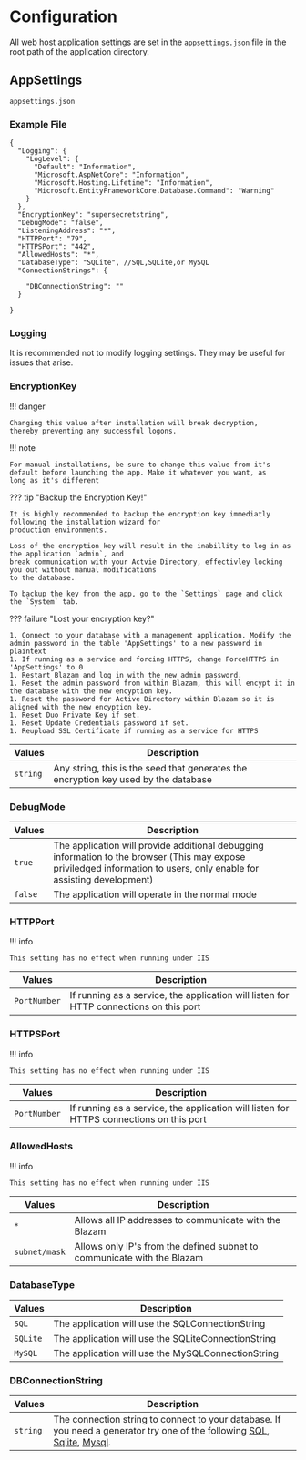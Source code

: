 ﻿# Configuration
All web host application settings are set in the `appsettings.json`
file in the root path of the application directory.
## AppSettings
`appsettings.json`
### Example File
```
{
  "Logging": {
    "LogLevel": {
      "Default": "Information",
      "Microsoft.AspNetCore": "Information",
      "Microsoft.Hosting.Lifetime": "Information",
      "Microsoft.EntityFrameworkCore.Database.Command": "Warning"
    }
  },
  "EncryptionKey": "supersecretstring",
  "DebugMode": "false",
  "ListeningAddress": "*",
  "HTTPPort": "79",
  "HTTPSPort": "442",
  "AllowedHosts": "*",
  "DatabaseType": "SQLite", //SQL,SQLite,or MySQL
  "ConnectionStrings": {

    "DBConnectionString": ""
  }

}
```
### Logging
It is recommended not to modify logging settings. They may be useful for issues that arise.


### EncryptionKey

!!! danger

    Changing this value after installation will break decryption,
    thereby preventing any successful logons.
   
!!! note

    For manual installations, be sure to change this value from it's
    default before launching the app. Make it whatever you want, as
    long as it's different

??? tip "Backup the Encryption Key!"

    It is highly recommended to backup the encryption key immediatly following the installation wizard for
    production environments.
    
    Loss of the encryption key will result in the inabillity to log in as the application `admin`, and
    break communication with your Actvie Directory, effectivley locking you out without manual modifications
    to the database.

    To backup the key from the app, go to the `Settings` page and click the `System` tab.

??? failure "Lost your encryption key?"
    
    1. Connect to your database with a management application. Modify the admin password in the table 'AppSettings' to a new password in plaintext
    1. If running as a service and forcing HTTPS, change ForceHTTPS in 'AppSettings' to 0
    1. Restart Blazam and log in with the new admin password.
    1. Reset the admin password from within Blazam, this will encypt it in the database with the new encyption key.
    1. Reset the password for Active Directory within Blazam so it is aligned with the new encyption key.
    1. Reset Duo Private Key if set.
    1. Reset Update Credentials password if set.
    1. Reupload SSL Certificate if running as a service for HTTPS

| Values      | Description                          |
| ----------- | ------------------------------------ |
| `string`      | Any string, this is the seed that generates the encryption key used by the database|

### DebugMode
| Values      | Description                          |
| ----------- | ------------------------------------ |
| `true`      | The application will provide additional debugging information to the browser (This may expose priviledged information to users, only enable for assisting development)  |
| `false`     | The application will operate in the normal mode |


### HTTPPort

!!! info

    This setting has no effect when running under IIS
| Values      | Description                          |
| ----------- | ------------------------------------ |
| `PortNumber`       | If running as a service, the application will listen for HTTP connections on this port|



### HTTPSPort

!!! info

    This setting has no effect when running under IIS
| Values      | Description                          |
| ----------- | ------------------------------------ |
| `PortNumber`       | If running as a service, the application will listen for HTTPS connections on this port|


### AllowedHosts

!!! info

    This setting has no effect when running under IIS
| Values      | Description                          |
| ----------- | ------------------------------------ |
| `*`         | Allows all IP addresses to communicate with the Blazam|
| `subnet/mask`| Allows only IP's from the defined subnet to communicate with the Blazam|

### DatabaseType
| Values      | Description                          |
| ----------- | ------------------------------------ |
| `SQL`       | The application will use the SQLConnectionString    |
| `SQLite`    | The application will use the SQLiteConnectionString |
| `MySQL`     | The application will use the MySQLConnectionString  |


### DBConnectionString

| Values      | Description                          |
| ----------- | ------------------------------------ |
| `string`         | The connection string to connect to your database. If you need a generator try one of the following [SQL](https://www.aireforge.com/tools/sql-server-connection-string-generator), [Sqlite](https://www.connectionstrings.com/sqlite-net-provider/), [Mysql](https://dev.mysql.com/doc/connector-net/en/connector-net-connections-string.html).|

